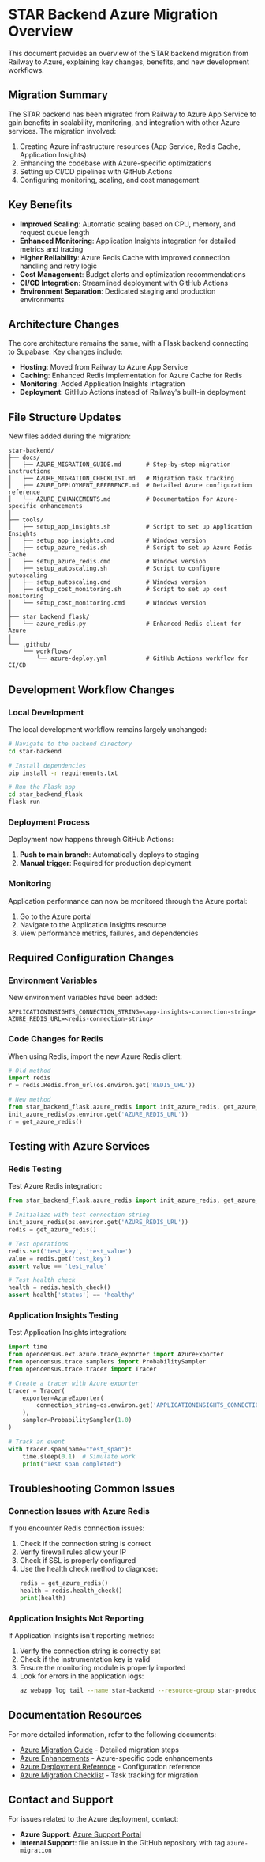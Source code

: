 # STAR Backend Azure Migration Overview

This document provides an overview of the STAR backend migration from Railway to Azure, explaining key changes, benefits, and new development workflows.

## Migration Summary

The STAR backend has been migrated from Railway to Azure App Service to gain benefits in scalability, monitoring, and integration with other Azure services. The migration involved:

1. Creating Azure infrastructure resources (App Service, Redis Cache, Application Insights)
2. Enhancing the codebase with Azure-specific optimizations
3. Setting up CI/CD pipelines with GitHub Actions
4. Configuring monitoring, scaling, and cost management

## Key Benefits

- **Improved Scaling**: Automatic scaling based on CPU, memory, and request queue length
- **Enhanced Monitoring**: Application Insights integration for detailed metrics and tracing
- **Higher Reliability**: Azure Redis Cache with improved connection handling and retry logic
- **Cost Management**: Budget alerts and optimization recommendations
- **CI/CD Integration**: Streamlined deployment with GitHub Actions
- **Environment Separation**: Dedicated staging and production environments

## Architecture Changes

The core architecture remains the same, with a Flask backend connecting to Supabase. Key changes include:

- **Hosting**: Moved from Railway to Azure App Service
- **Caching**: Enhanced Redis implementation for Azure Cache for Redis
- **Monitoring**: Added Application Insights integration
- **Deployment**: GitHub Actions instead of Railway's built-in deployment

## File Structure Updates

New files added during the migration:

```
star-backend/
├── docs/
│   ├── AZURE_MIGRATION_GUIDE.md       # Step-by-step migration instructions
│   ├── AZURE_MIGRATION_CHECKLIST.md   # Migration task tracking
│   ├── AZURE_DEPLOYMENT_REFERENCE.md  # Detailed Azure configuration reference
│   └── AZURE_ENHANCEMENTS.md          # Documentation for Azure-specific enhancements
│
├── tools/
│   ├── setup_app_insights.sh          # Script to set up Application Insights
│   ├── setup_app_insights.cmd         # Windows version
│   ├── setup_azure_redis.sh           # Script to set up Azure Redis Cache
│   ├── setup_azure_redis.cmd          # Windows version
│   ├── setup_autoscaling.sh           # Script to configure autoscaling
│   ├── setup_autoscaling.cmd          # Windows version
│   ├── setup_cost_monitoring.sh       # Script to set up cost monitoring
│   └── setup_cost_monitoring.cmd      # Windows version
│
├── star_backend_flask/
│   └── azure_redis.py                 # Enhanced Redis client for Azure
│
└── .github/
    └── workflows/
        └── azure-deploy.yml           # GitHub Actions workflow for CI/CD
```

## Development Workflow Changes

### Local Development

The local development workflow remains largely unchanged:

```bash
# Navigate to the backend directory
cd star-backend

# Install dependencies
pip install -r requirements.txt

# Run the Flask app
cd star_backend_flask
flask run
```

### Deployment Process

Deployment now happens through GitHub Actions:

1. **Push to main branch**: Automatically deploys to staging
2. **Manual trigger**: Required for production deployment

### Monitoring

Application performance can now be monitored through the Azure portal:

1. Go to the Azure portal
2. Navigate to the Application Insights resource
3. View performance metrics, failures, and dependencies

## Required Configuration Changes

### Environment Variables

New environment variables have been added:

```
APPLICATIONINSIGHTS_CONNECTION_STRING=<app-insights-connection-string>
AZURE_REDIS_URL=<redis-connection-string>
```

### Code Changes for Redis

When using Redis, import the new Azure Redis client:

```python
# Old method
import redis
r = redis.Redis.from_url(os.environ.get('REDIS_URL'))

# New method
from star_backend_flask.azure_redis import init_azure_redis, get_azure_redis
init_azure_redis(os.environ.get('AZURE_REDIS_URL'))
r = get_azure_redis()
```

## Testing with Azure Services

### Redis Testing

Test Azure Redis integration:

```python
from star_backend_flask.azure_redis import init_azure_redis, get_azure_redis

# Initialize with test connection string
init_azure_redis(os.environ.get('AZURE_REDIS_URL'))
redis = get_azure_redis()

# Test operations
redis.set('test_key', 'test_value')
value = redis.get('test_key')
assert value == 'test_value'

# Test health check
health = redis.health_check()
assert health['status'] == 'healthy'
```

### Application Insights Testing

Test Application Insights integration:

```python
import time
from opencensus.ext.azure.trace_exporter import AzureExporter
from opencensus.trace.samplers import ProbabilitySampler
from opencensus.trace.tracer import Tracer

# Create a tracer with Azure exporter
tracer = Tracer(
    exporter=AzureExporter(
        connection_string=os.environ.get('APPLICATIONINSIGHTS_CONNECTION_STRING')
    ),
    sampler=ProbabilitySampler(1.0)
)

# Track an event
with tracer.span(name="test_span"):
    time.sleep(0.1)  # Simulate work
    print("Test span completed")
```

## Troubleshooting Common Issues

### Connection Issues with Azure Redis

If you encounter Redis connection issues:

1. Check if the connection string is correct
2. Verify firewall rules allow your IP
3. Check if SSL is properly configured
4. Use the health check method to diagnose:
   ```python
   redis = get_azure_redis()
   health = redis.health_check()
   print(health)
   ```

### Application Insights Not Reporting

If Application Insights isn't reporting metrics:

1. Verify the connection string is correctly set
2. Check if the instrumentation key is valid
3. Ensure the monitoring module is properly imported
4. Look for errors in the application logs:
   ```bash
   az webapp log tail --name star-backend --resource-group star-production
   ```

## Documentation Resources

For more detailed information, refer to the following documents:

- [Azure Migration Guide](./AZURE_MIGRATION_GUIDE.md) - Detailed migration steps
- [Azure Enhancements](./AZURE_ENHANCEMENTS.md) - Azure-specific code enhancements
- [Azure Deployment Reference](./AZURE_DEPLOYMENT_REFERENCE.md) - Configuration reference
- [Azure Migration Checklist](./AZURE_MIGRATION_CHECKLIST.md) - Task tracking for migration

## Contact and Support

For issues related to the Azure deployment, contact:

- **Azure Support**: [Azure Support Portal](https://azure.microsoft.com/en-us/support/options/)
- **Internal Support**: file an issue in the GitHub repository with tag `azure-migration`
